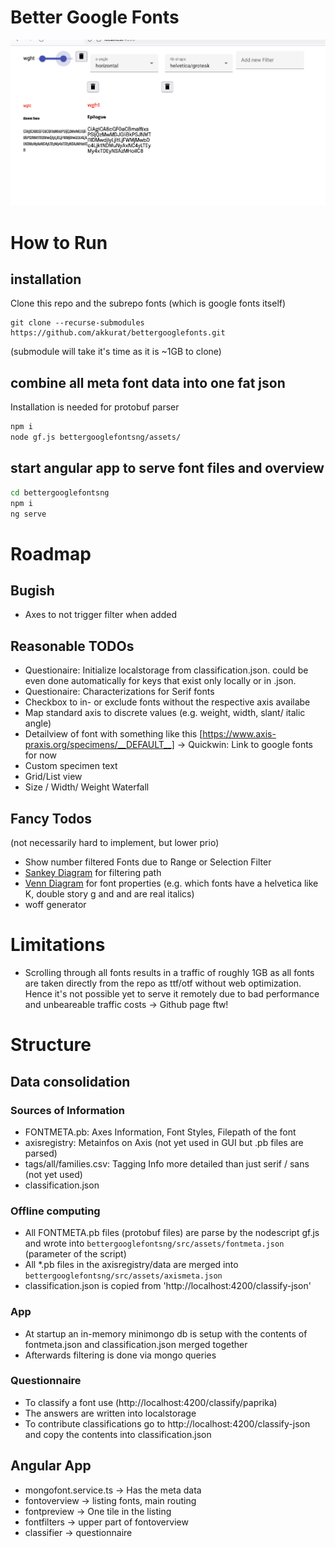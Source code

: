 # Better Google Fonts

![Filtered view of googlefonts filtered by: Fonts containing a variable wght-axis from 100 - 900, horizontal cap of the stems (e, a) and a Helvetica like K/k ](filters.png)

# How to Run
## installation

Clone this repo and the subrepo fonts (which is google fonts itself)
```
git clone --recurse-submodules https://github.com/akkurat/bettergooglefonts.git
```
(submodule will take it's time as it is ~1GB to clone)



## combine all meta font data into one fat json
Installation is needed for protobuf parser
```bash
npm i
node gf.js bettergooglefontsng/assets/
```

## start angular app to serve font files and overview
```bash
cd bettergooglefontsng
npm i
ng serve
```

# Roadmap
## Bugish
* Axes to not trigger filter when added

## Reasonable TODOs
* Questionaire: Initialize localstorage from classification.json. could be even done automatically for keys that exist only locally or in .json. 
* Questionaire: Characterizations for Serif fonts
* Checkbox to in- or exclude fonts without the respective axis availabe
* Map standard axis to discrete values (e.g. weight, width, slant/ italic angle)
* Detailview of font with something like this [https://www.axis-praxis.org/specimens/__DEFAULT__] -> Quickwin: Link to google fonts for now
* Custom specimen text
* Grid/List view
* Size / Width/ Weight Waterfall

## Fancy Todos
(not necessarily hard to implement, but lower prio)
* Show number filtered Fonts due to Range or Selection Filter
* [Sankey Diagram](https://en.wikipedia.org/wiki/Sankey_diagram) for filtering path
* [Venn Diagram](https://en.wikipedia.org/wiki/Venn_diagram) for font properties (e.g. which fonts have a helvetica like K, double story g and and are real italics)
* woff generator




# Limitations
* Scrolling through all fonts results in a traffic of roughly 1GB as all fonts are taken directly from the repo as ttf/otf without web optimization. Hence it's not possible yet to serve it remotely due to bad performance and unbeareable traffic costs -> Github page ftw!


# Structure

## Data consolidation
### Sources of Information
* FONTMETA.pb: Axes Information, Font Styles, Filepath of the font
* axisregistry: Metainfos on Axis (not yet used in GUI but .pb files are parsed)
* tags/all/families.csv: Tagging Info more detailed than just serif / sans (not yet used)
* classification.json

### Offline computing
* All FONTMETA.pb files (protobuf files) are parse by the nodescript gf.js and wrote into ```bettergooglefontsng/src/assets/fontmeta.json``` (parameter of the script)
* All *.pb files in the axisregistry/data are merged into ```bettergooglefontsng/src/assets/axismeta.json```
* classification.json is copied from 'http://localhost:4200/classify-json' 

### App 
* At startup an in-memory minimongo db is setup with the contents of fontmeta.json and classification.json merged together
* Afterwards filtering is done via mongo queries

### Questionnaire
* To classify a font use (http://localhost:4200/classify/paprika)
* The answers are written into localstorage
* To contribute classifications go to http://localhost:4200/classify-json and copy the contents into classification.json

## Angular App
* mongofont.service.ts -> Has the meta data
* fontoverview -> listing fonts, main routing
* fontpreview -> One tile in the listing
* fontfilters -> upper part of fontoverview
* classifier -> questionnaire
